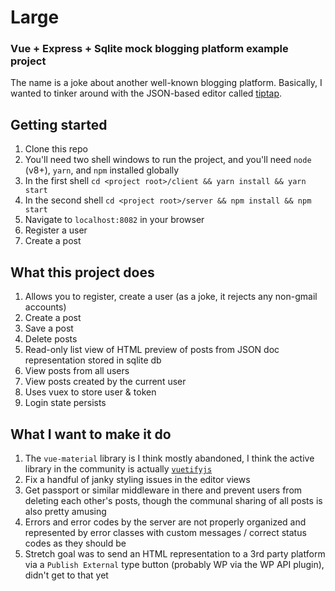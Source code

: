 # Large
### Vue + Express + Sqlite mock blogging platform example project

The name is a joke about another well-known blogging platform. Basically, I wanted to tinker around with the JSON-based editor called [tiptap](https://tiptap.scrumpy.io/).

## Getting started

1. Clone this repo
1. You'll need two shell windows to run the project, and you'll need `node` (v8+), `yarn`, and `npm` installed globally
1. In the first shell `cd <project root>/client && yarn install && yarn start`
1. In the second shell `cd <project root>/server && npm install && npm start`
1. Navigate to `localhost:8082` in your browser
1. Register a user
1. Create a post

## What this project does

1. Allows you to register, create a user (as a joke, it rejects any non-gmail accounts)
1. Create a post
1. Save a post
1. Delete posts
1. Read-only list view of HTML preview of posts from JSON doc representation stored in sqlite db
1. View posts from all users
1. View posts created by the current user
1. Uses vuex to store user & token
1. Login state persists

## What I want to make it do

1. The `vue-material` library is I think mostly abandoned, I think the active library in the community is actually [`vuetifyjs`](https://vuetifyjs.com)
1. Fix a handful of janky styling issues in the editor views
1. Get passport or similar middleware in there and prevent users from deleting each other's posts, though the communal sharing of all posts is also pretty amusing
1. Errors and error codes by the server are not properly organized and represented by error classes with custom messages / correct status codes as they should be
1. Stretch goal was to send an HTML representation to a 3rd party platform via a `Publish External` type button (probably WP via the WP API plugin), didn't get to that yet

